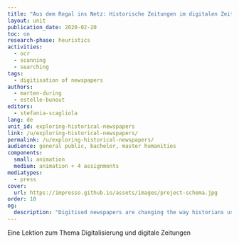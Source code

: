 ```yaml
---
title: "Aus dem Regal ins Netz: Historische Zeitungen im digitalen Zeitalter"
layout: unit
publication_date: 2020-02-20
toc: on
research-phase: heuristics
activities: 
  - ocr 
  - scanning 
  - searching
tags:
  - digitisation of newspapers
authors: 
  - marten-during
  - estelle-bunout
editors: 
  - stefania-scagliola
lang: de
unit_id: exploring-historical-newspapers
link: /u/exploring-historical-newspapers/
permalink: /u/exploring-historical-newspapers/
audience: general public, bachelor, master humanities
components:
  small: animation
  medium: animation + 4 assignments
mediatypes: 
  - press
cover:
  url: https://impresso.github.io/assets/images/project-schema.jpg
order: 10
og:
  description: "Digitised newspapers are changing the way historians use them as historical sources, and ask new skills for applying source criticism."
---
```

Eine Lektion zum Thema Digitalisierung und digitale Zeitungen 

<!-- more -->
